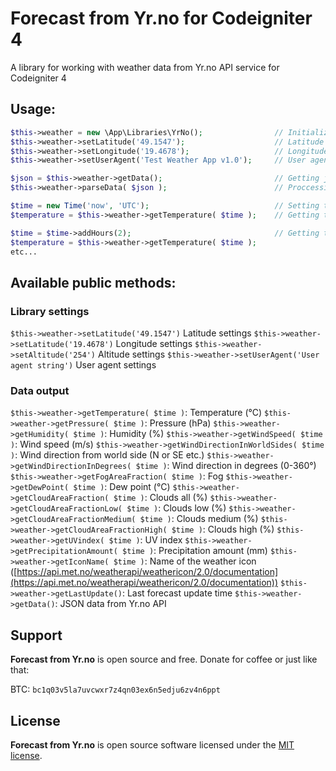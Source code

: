 # Forecast from Yr.no for Codeigniter 4

A library for working with weather data from Yr.no API service for Codeigniter 4

## Usage:
```php
$this->weather = new \App\Libraries\YrNo();                // Initialize library
$this->weather->setLatitude('49.1547');                    // Latitude settings
$this->weather->setLongitude('19.4678');                   // Longitude settings
$this->weather->setUserAgent('Test Weather App v1.0');     // User agent settings ([more info](https://developer.yr.no/doc/GettingStarted/))

$json = $this->weather->getData();                         // Getting json data (for cache etc...)
$this->weather->parseData( $json );                        // Proccessing data

$time = new Time('now', 'UTC');                            // Setting time for forecast
$temperature = $this->weather->getTemperature( $time );    // Getting temperature value in celsius

$time = $time->addHours(2);                                // Getting temperature in 2 hours
$temperature = $this->weather->getTemperature( $time );
etc...
```

## Available public methods:
### Library settings
`$this->weather->setLatitude('49.1547')` Latitude settings
`$this->weather->setLatitude('19.4678')` Longitude settings
`$this->weather->setAltitude('254')` Altitude settings
`$this->weather->setUserAgent('User agent string')` User agent settings

### Data output
`$this->weather->getTemperature( $time )`: Temperature (°C)
`$this->weather->getPressure( $time )`: Pressure (hPa)
`$this->weather->getHumidity( $time )`: Humidity (%)
`$this->weather->getWindSpeed( $time )`: Wind speed (m/s)
`$this->weather->getWindDirectionInWorldSides( $time )`: Wind direction from world side (N or SE etc.)
`$this->weather->getWindDirectionInDegrees( $time )`: Wind direction in degrees (0-360°)
`$this->weather->getFogAreaFraction( $time )`: Fog
`$this->weather->getDewPoint( $time )`: Dew point (°C)
`$this->weather->getCloudAreaFraction( $time )`: Clouds all (%)
`$this->weather->getCloudAreaFractionLow( $time )`: Clouds low (%)
`$this->weather->getCloudAreaFractionMedium( $time )`: Clouds medium (%)
`$this->weather->getCloudAreaFractionHigh( $time )`: Clouds high (%)
`$this->weather->getUVindex( $time )`: UV index
`$this->weather->getPrecipitationAmount( $time )`: Precipitation amount (mm)
`$this->weather->getIconName( $time )`: Name of the weather icon ([https://api.met.no/weatherapi/weathericon/2.0/documentation](https://api.met.no/weatherapi/weathericon/2.0/documentation))
`$this->weather->getLastUpdate()`: Last forecast update time
`$this->weather->getData()`: JSON data from Yr.no API

## Support
**Forecast from Yr.no** is open source and free. Donate for coffee or just like that:

BTC: `bc1q03v5la7uvcwxr7z4qn03ex6n5edju6zv4n6ppt`

## License
**Forecast from Yr.no** is open source software licensed under the [MIT license](https://tldrlegal.com/license/mit-license).
